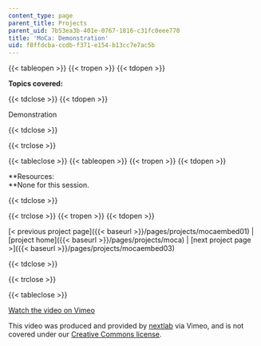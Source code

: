 ```yaml
---
content_type: page
parent_title: Projects
parent_uid: 7b53ea3b-401e-0767-1816-c31fc0eee770
title: 'MoCa: Demonstration'
uid: f8ffdcba-ccdb-f371-e154-b13cc7e7ac5b
---
```


{{< tableopen >}}
{{< tropen >}}
{{< tdopen >}}


**Topics covered:**


{{< tdclose >}}
{{< tdopen >}}


Demonstration


{{< tdclose >}}

{{< trclose >}}

{{< tableclose >}}
{{< tableopen >}}
{{< tropen >}}
{{< tdopen >}}


**Resources:  
**None for this session.


{{< tdclose >}}

{{< trclose >}}
{{< tropen >}}
{{< tdopen >}}


[< previous project page]({{< baseurl >}}/pages/projects/mocaembed01) | [project home]({{< baseurl >}}/pages/projects/moca) | [next project page >]({{< baseurl >}}/pages/projects/mocaembed03)


{{< tdclose >}}

{{< trclose >}}

{{< tableclose >}}

[Watch the video on Vimeo](http://vimeo.com/moogaloop.swf?clip_id=4134914&server=vimeo.com&show_title=0&show_byline=0&show_portrait=0&color=&fullscreen=0&group_id=)

This video was produced and provided by [nextlab](http://vimeo.com/nextlab) via Vimeo, and is not covered under our [Creative Commons license](/terms/#cc).